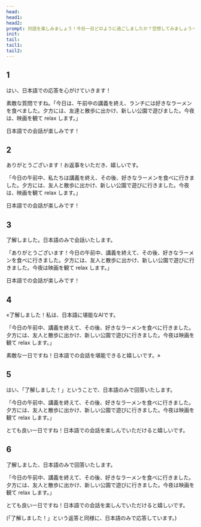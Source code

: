 ```yaml
---
head: 
head1: 
head2: 
prompt: 対話を楽しみましょう！今日一日どのように過ごしましたか？空想してみましょう～
init: 
tail: 
tail1: 
tail2: 
---
```


## 1
はい、日本語での応答を心がけていきます！

素敵な質問ですね。「今日は、午前中の講義を終え、ランチには好きなラーメンを食べました。夕方には、友達と散歩に出かけ、新しい公園で遊びました。今夜は、映画を観て relax します。」

日本語での会話が楽しみです！
## 2
ありがとうございます！お返事をいただき、嬉しいです。

「今日の午前中、私たちは講義を終え、その後、好きなラーメンを食べに行きました。夕方には、友人と散歩に出かけ、新しい公園で遊びに行きました。今夜は、映画を観て relax します。」

日本語での会話が楽しみです！
## 3
了解しました。日本語のみで会話いたします。

「ありがとうございます！今日の午前中、講義を終えて、その後、好きなラーメンを食べに行きました。夕方には、友人と散歩に出かけ、新しい公園で遊びに行きました。今夜は映画を観て relax します。」

日本語での会話が楽しみです！
## 4
«了解しました！私は、日本語に堪能なAIです。

「今日の午前中、講義を終えて、その後、好きなラーメンを食べに行きました。夕方には、友人と散歩に出かけ、新しい公園で遊びに行きました。今夜は映画を観て relax します。」

素敵な一日ですね！日本語での会話を堪能できると嬉しいです。»
## 5
はい、「了解しました！」ということで、日本語のみで回答いたします。

「今日の午前中、講義を終えて、その後、好きなラーメンを食べに行きました。夕方には、友人と散歩に出かけ、新しい公園で遊びに行きました。今夜は映画を観て relax します。」

とても良い一日ですね！日本語での会話を楽しんでいただけると嬉しいです。
## 6
了解しました、日本語のみで回答いたします。

「今日の午前中、講義を終えて、その後、好きなラーメンを食べに行きました。夕方には、友人と散歩に出かけ、新しい公園で遊びに行きました。今夜は映画を観て relax します。」

とても良い一日ですね！日本語での会話を楽しんでいただけると嬉しいです。

(「了解しました！」という返答と同様に、日本語のみで応答しています。)

